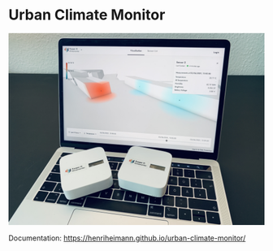 # Urban Climate Monitor

![Promo](documentation/assets/promo.jpeg)

Documentation: https://henriheimann.github.io/urban-climate-monitor/
